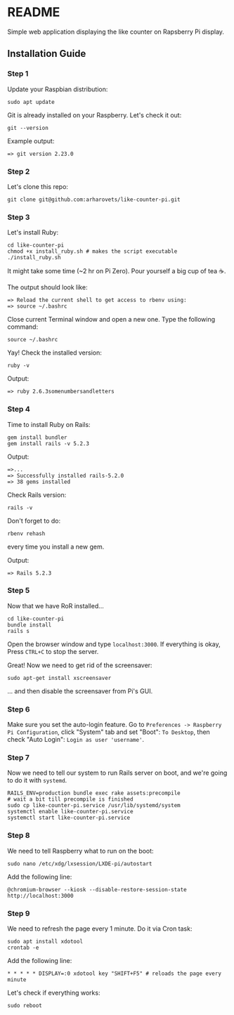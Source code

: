 # README

Simple web application displaying the like counter on Rapsberry Pi display.

## Installation Guide

### Step 1

Update your Raspbian distribution:

    sudo apt update

Git is already installed on your Raspberry. Let's check it out:

    git --version

Example output:

    => git version 2.23.0

### Step 2

Let's clone this repo:

    git clone git@github.com:arharovets/like-counter-pi.git

### Step 3

Let's install Ruby:

    cd like-counter-pi
    chmod +x install_ruby.sh # makes the script executable
    ./install_ruby.sh

It might take some time (~2 hr on Pi Zero). Pour yourself a big cup of tea ☕️.

The output should look like:

    => Reload the current shell to get access to rbenv using:
    => source ~/.bashrc

Close current Terminal window and open a new one. Type the following command:

    source ~/.bashrc

Yay! Check the installed version:

    ruby -v

Output:

    => ruby 2.6.3somenumbersandletters

### Step 4

Time to install Ruby on Rails:

    gem install bundler
    gem install rails -v 5.2.3

Output:

    =>...
    => Successfully installed rails-5.2.0
    => 38 gems installed

Check Rails version:

    rails -v

Don't forget to do:

	rbenv rehash

every time you install a new gem.

Output:

    => Rails 5.2.3

### Step 5

Now that we have RoR installed...

    cd like-counter-pi
    bundle install
    rails s

Open the browser window and type `localhost:3000`. If everything is okay, Press `CTRL+C` to stop the server.

Great! Now we need to get rid of the screensaver:

    sudo apt-get install xscreensaver

... and then disable the screensaver from Pi's GUI.

### Step 6

Make sure you set the auto-login feature.
Go to `Preferences -> Raspberry Pi Configuration`, click "System" tab and set "Boot": `To Desktop`, then check "Auto Login": `Login as user 'username'`.

### Step 7

Now we need to tell our system to run Rails server on boot, and we're going to do it with `systemd`.

    RAILS_ENV=production bundle exec rake assets:precompile
    # wait a bit till precompile is finished
    sudo cp like-counter-pi.service /usr/lib/systemd/system
    systemctl enable like-counter-pi.service
    systemctl start like-counter-pi.service

### Step 8

We need to tell Raspberry what to run on the boot:

    sudo nano /etc/xdg/lxsession/LXDE-pi/autostart

Add the following line:

    @chromium-browser --kiosk --disable-restore-session-state http://localhost:3000

### Step 9

We need to refresh the page every 1 minute. Do it via Cron task:

    sudo apt install xdotool
    crontab -e

Add the following line:

    * * * * * DISPLAY=:0 xdotool key "SHIFT+F5" # reloads the page every minute

Let's check if everything works:

    sudo reboot
